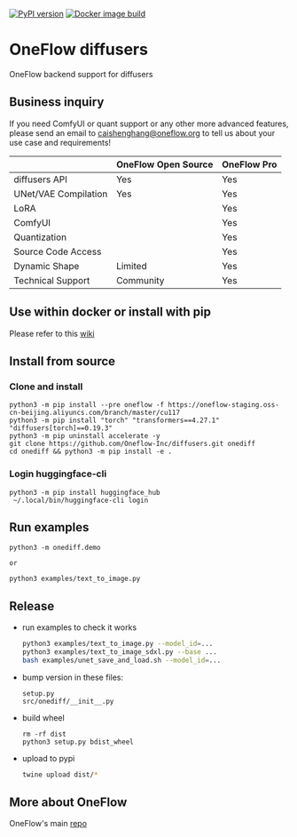 [![PyPI version](https://badge.fury.io/py/onediff.svg)](https://badge.fury.io/py/onediff)
[![Docker image build](https://github.com/Oneflow-Inc/diffusers/actions/workflows/sd.yml/badge.svg)](https://github.com/Oneflow-Inc/diffusers/actions/workflows/sd.yml)

# OneFlow diffusers

OneFlow backend support for diffusers

## Business inquiry

If you need ComfyUI or quant support or any other more advanced features, please send an email to caishenghang@oneflow.org to tell us about your use case and requirements!

|                      | OneFlow Open Source | OneFlow Pro |
| -------------------- | ------------------- | ----------- |
| diffusers API        | Yes                 | Yes         |
| UNet/VAE Compilation | Yes                 | Yes         |
| LoRA                 |                     | Yes         |
| ComfyUI              |                     | Yes         |
| Quantization         |                     | Yes         |
| Source Code Access   |                     | Yes         |
| Dynamic Shape        | Limited             | Yes         |
| Technical Support    | Community           | Yes         |

## Use within docker or install with pip

Please refer to this [wiki](https://github.com/Oneflow-Inc/diffusers/wiki/How-to-Run-OneFlow-Stable-Diffusion)

## Install from source

### Clone and install

```
python3 -m pip install --pre oneflow -f https://oneflow-staging.oss-cn-beijing.aliyuncs.com/branch/master/cu117
python3 -m pip install "torch" "transformers==4.27.1" "diffusers[torch]==0.19.3"
python3 -m pip uninstall accelerate -y
git clone https://github.com/Oneflow-Inc/diffusers.git onediff
cd onediff && python3 -m pip install -e .
```

### Login huggingface-cli

```
python3 -m pip install huggingface_hub
 ~/.local/bin/huggingface-cli login
```

## Run examples

```
python3 -m onediff.demo

or

python3 examples/text_to_image.py
```

## Release

- run examples to check it works

  ```bash
  python3 examples/text_to_image.py --model_id=...
  python3 examples/text_to_image_sdxl.py --base ...
  bash examples/unet_save_and_load.sh --model_id=...
  ```

- bump version in these files:

  ```
  setup.py
  src/onediff/__init__.py
  ```

- build wheel

  ```
  rm -rf dist
  python3 setup.py bdist_wheel
  ```

- upload to pypi

  ```bash
  twine upload dist/*
  ```

## More about OneFlow

OneFlow's main [repo](https://github.com/Oneflow-Inc/oneflow)
